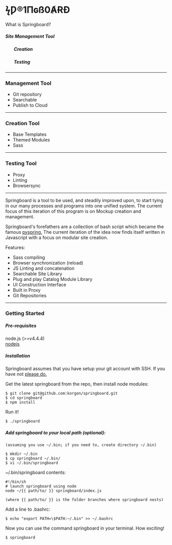 # ϟǷ®1Πɢß0ȺɌÐ

What is Springboard?

##### Site Management Tool  
##### &nbsp;&nbsp;&nbsp;&nbsp;&nbsp;&nbsp;&nbsp;&nbsp;Creation  
##### &nbsp;&nbsp;&nbsp;&nbsp;&nbsp;&nbsp;&nbsp;&nbsp;Testing  

---

### Management Tool

* Git repository
* Searchable
* Publish to Cloud

---

### Creation Tool

* Base Templates
* Themed Modules
* Sass

---

### Testing Tool

* Proxy
* Linting
* Browsersync

---

Springboard is a tool to be used, and steadily improved upon, to start tying in our many processes and programs into one unified system. The current focus of this iteration of this program is on Mockup creation and management.

Springboard's forefathers are a collection of bash script which became the famous [pyspring.](https://github.com/b7interactive/pyspring) The current iteration of the idea now finds itself written in Javascript with a focus on modular site creation.

Features:
* Sass compiling
* Browser synchronization (reload)
* JS Linting and concatenation
* Searchable Site Library
* Plug and play Catalog Module Library
* UI Construction Interface
* Built in Proxy
* Git Repositories

---

### Getting Started

##### Pre-requisites

node.js (>=v4.4.4)  
[nodejs](http://nodejs.org/download/)
##### Installation

Springboard assumes that you have setup your git account with SSH. If you have not [please do.](https://confluence.atlassian.com/display/BITBUCKET/Use+the+SSH+protocol+with+Bitbucket)

Get the latest springboard from the repo, then install node modules:

```shellsession
$ git clone git@github.com:korgon/springboard.git
$ cd springboard
$ npm install
```

Run it!  

```shellsession
$ ./springboard
```

##### Add springboard to your local path (optional):
``(assuming you use ~/.bin; if you need to, create directory ~/.bin)``

```shellsession
$ mkdir ~/.bin
$ cp springboard ~/.bin/
$ vi ~/.bin/springboard
```

~/.bin/springboard contents:  
```
#!/bin/sh
# launch springboard using node
node ~/{{ path/to/ }} springboard/index.js
```
`(where {{ path/to/ }} is the folder branches where springboard nests)`

Add a line to .bashrc:

```shellsession
$ echo "export PATH=\$PATH:~/.bin" >> ~/.bashrc
```

Now you can use the command springboard in your terminal. How exciting!
```shellsession
$ springboard
```
